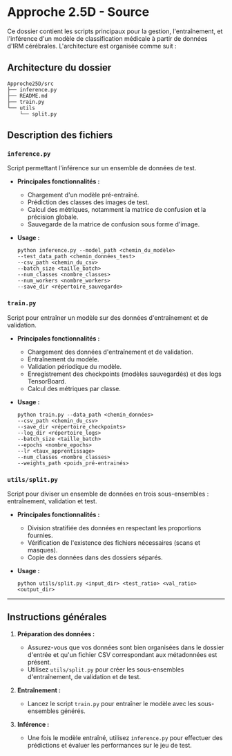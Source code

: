 # Approche 2.5D - Source

Ce dossier contient les scripts principaux pour la gestion, l'entraînement, et l'inférence d'un modèle de classification médicale à partir de données d'IRM cérébrales. L'architecture est organisée comme suit :

## Architecture du dossier

```
Approche25D/src
├── inference.py
├── README.md
├── train.py
└── utils
    └── split.py
```

## Description des fichiers

### `inference.py`
Script permettant l'inférence sur un ensemble de données de test.

- **Principales fonctionnalités :**
  - Chargement d'un modèle pré-entraîné.
  - Prédiction des classes des images de test.
  - Calcul des métriques, notamment la matrice de confusion et la précision globale.
  - Sauvegarde de la matrice de confusion sous forme d'image.

- **Usage :**
  ```
  python inference.py --model_path <chemin_du_modèle> 
  --test_data_path <chemin_données_test>
  --csv_path <chemin_du_csv> 
  --batch_size <taille_batch> 
  --num_classes <nombre_classes>
  --num_workers <nombre_workers> 
  --save_dir <répertoire_sauvegarde>
  ```

### `train.py`
Script pour entraîner un modèle sur des données d'entraînement et de validation.

- **Principales fonctionnalités :**
  - Chargement des données d'entraînement et de validation.
  - Entraînement du modèle.
  - Validation périodique du modèle.
  - Enregistrement des checkpoints (modèles sauvegardés) et des logs TensorBoard.
  - Calcul des métriques par classe.

- **Usage :**
  ```
  python train.py --data_path <chemin_données> 
  --csv_path <chemin_du_csv> 
  --save_dir <répertoire_checkpoints> 
  --log_dir <répertoire_logs> 
  --batch_size <taille_batch> 
  --epochs <nombre_epochs> 
  --lr <taux_apprentissage> 
  --num_classes <nombre_classes> 
  --weights_path <poids_pré-entrainés>
  ```

### `utils/split.py`
Script pour diviser un ensemble de données en trois sous-ensembles : entraînement, validation et test.

- **Principales fonctionnalités :**
  - Division stratifiée des données en respectant les proportions fournies.
  - Vérification de l'existence des fichiers nécessaires (scans et masques).
  - Copie des données dans des dossiers séparés.

- **Usage :**
  ```
  python utils/split.py <input_dir> <test_ratio> <val_ratio> <output_dir>
  ```
---

## Instructions générales

1. **Préparation des données :**
   - Assurez-vous que vos données sont bien organisées dans le dossier d'entrée et qu'un fichier CSV correspondant aux métadonnées est présent.
   - Utilisez `utils/split.py` pour créer les sous-ensembles d'entraînement, de validation et de test.

2. **Entraînement :**
   - Lancez le script `train.py` pour entraîner le modèle avec les sous-ensembles générés.

3. **Inférence :**
   - Une fois le modèle entraîné, utilisez `inference.py` pour effectuer des prédictions et évaluer les performances sur le jeu de test.
